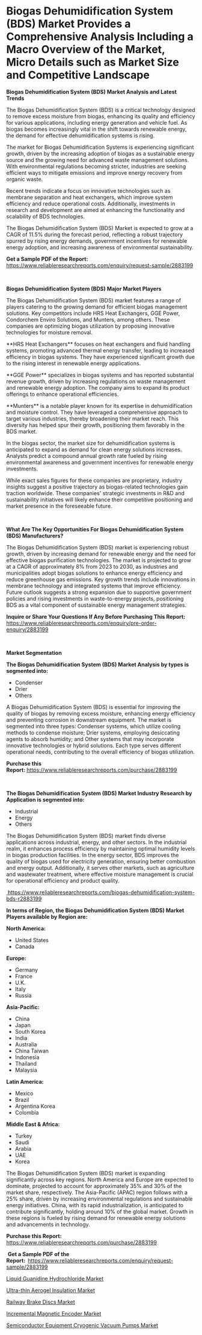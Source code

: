 <p><h1>Biogas Dehumidification System (BDS) Market Provides a Comprehensive Analysis Including a Macro Overview of the Market, Micro Details such as Market Size and Competitive Landscape</h1></p><p><strong>Biogas Dehumidification System (BDS) Market Analysis and Latest Trends</strong></p>
<p><p>The Biogas Dehumidification System (BDS) is a critical technology designed to remove excess moisture from biogas, enhancing its quality and efficiency for various applications, including energy generation and vehicle fuel. As biogas becomes increasingly vital in the shift towards renewable energy, the demand for effective dehumidification systems is rising.</p><p>The market for Biogas Dehumidification Systems is experiencing significant growth, driven by the increasing adoption of biogas as a sustainable energy source and the growing need for advanced waste management solutions. With environmental regulations becoming stricter, industries are seeking efficient ways to mitigate emissions and improve energy recovery from organic waste.</p><p>Recent trends indicate a focus on innovative technologies such as membrane separation and heat exchangers, which improve system efficiency and reduce operational costs. Additionally, investments in research and development are aimed at enhancing the functionality and scalability of BDS technologies.</p><p>The Biogas Dehumidification System (BDS) Market is expected to grow at a CAGR of 11.5% during the forecast period, reflecting a robust trajectory spurred by rising energy demands, government incentives for renewable energy adoption, and increasing awareness of environmental sustainability.</p></p>
<p><strong>Get a Sample PDF of the Report:&nbsp;</strong> <a href="https://www.reliableresearchreports.com/enquiry/request-sample/2883199?utm_campaign=102&utm_medium=2&utm_source=Github&utm_content=ia&utm_term=13032025&utm_id=biogas-dehumidification-system-bds">https://www.reliableresearchreports.com/enquiry/request-sample/2883199</a></p>
<p>&nbsp;</p>
<p><strong>Biogas Dehumidification System (BDS) Major Market Players</strong></p>
<p><p>The Biogas Dehumidification System (BDS) market features a range of players catering to the growing demand for efficient biogas management solutions. Key competitors include HRS Heat Exchangers, GGE Power, Condorchem Enviro Solutions, and Munters, among others. These companies are optimizing biogas utilization by proposing innovative technologies for moisture removal.</p><p>**HRS Heat Exchangers** focuses on heat exchangers and fluid handling systems, promoting advanced thermal energy transfer, leading to increased efficiency in biogas systems. They have experienced significant growth due to the rising interest in renewable energy applications.</p><p>**GGE Power** specializes in biogas systems and has reported substantial revenue growth, driven by increasing regulations on waste management and renewable energy adoption. The company aims to expand its product offerings to enhance operational efficiencies.</p><p>**Munters** is a notable player known for its expertise in dehumidification and moisture control. They have leveraged a comprehensive approach to target various industries, thereby broadening their market reach. This diversity has helped spur their growth, positioning them favorably in the BDS market.</p><p>In the biogas sector, the market size for dehumidification systems is anticipated to expand as demand for clean energy solutions increases. Analysts predict a compound annual growth rate fueled by rising environmental awareness and government incentives for renewable energy investments. </p><p>While exact sales figures for these companies are proprietary, industry insights suggest a positive trajectory as biogas-related technologies gain traction worldwide. These companies' strategic investments in R&D and sustainability initiatives will likely enhance their competitive positioning and market presence in the foreseeable future.</p></p>
<p>&nbsp;</p>
<p><strong>What Are The Key Opportunities For Biogas Dehumidification System (BDS) Manufacturers?</strong></p>
<p><p>The Biogas Dehumidification System (BDS) market is experiencing robust growth, driven by increasing demand for renewable energy and the need for effective biogas purification technologies. The market is projected to grow at a CAGR of approximately 8% from 2023 to 2030, as industries and municipalities adopt biogas solutions to enhance energy efficiency and reduce greenhouse gas emissions. Key growth trends include innovations in membrane technology and integrated systems that improve efficiency. Future outlook suggests a strong expansion due to supportive government policies and rising investments in waste-to-energy projects, positioning BDS as a vital component of sustainable energy management strategies.</p></p>
<p><strong>Inquire or Share Your Questions If Any Before Purchasing This Report:</strong> <a href="https://www.reliableresearchreports.com/enquiry/pre-order-enquiry/2883199?utm_campaign=102&utm_medium=2&utm_source=Github&utm_content=ia&utm_term=13032025&utm_id=biogas-dehumidification-system-bds">https://www.reliableresearchreports.com/enquiry/pre-order-enquiry/2883199</a></p>
<p>&nbsp;</p>
<p><strong>Market Segmentation</strong></p>
<p><strong>The Biogas Dehumidification System (BDS) Market Analysis by types is segmented into:</strong></p>
<p><ul><li>Condenser</li><li>Drier</li><li>Others</li></ul></p>
<p><p>A Biogas Dehumidification System (BDS) is essential for improving the quality of biogas by removing excess moisture, enhancing energy efficiency and preventing corrosion in downstream equipment. The market is segmented into three types: Condenser systems, which utilize cooling methods to condense moisture; Drier systems, employing desiccating agents to absorb humidity; and Other systems that may incorporate innovative technologies or hybrid solutions. Each type serves different operational needs, contributing to the overall efficiency of biogas utilization.</p></p>
<p><strong>Purchase this Report:&nbsp;</strong><a href="https://www.reliableresearchreports.com/purchase/2883199?utm_campaign=102&utm_medium=2&utm_source=Github&utm_content=ia&utm_term=13032025&utm_id=biogas-dehumidification-system-bds">https://www.reliableresearchreports.com/purchase/2883199</a></p>
<p>&nbsp;</p>
<p><strong>The Biogas Dehumidification System (BDS) Market Industry Research by Application is segmented into:</strong></p>
<p><ul><li>Industrial</li><li>Energy</li><li>Others</li></ul></p>
<p><p>The Biogas Dehumidification System (BDS) market finds diverse applications across industrial, energy, and other sectors. In the industrial realm, it enhances process efficiency by maintaining optimal humidity levels in biogas production facilities. In the energy sector, BDS improves the quality of biogas used for electricity generation, ensuring better combustion and energy output. Additionally, it serves other markets, such as agriculture and wastewater treatment, where effective moisture management is crucial for operational efficiency and product quality.</p></p>
<p><a href="https://www.reliableresearchreports.com/biogas-dehumidification-system-bds-r2883199?utm_campaign=102&utm_medium=2&utm_source=Github&utm_content=ia&utm_term=13032025&utm_id=biogas-dehumidification-system-bds">&nbsp;https://www.reliableresearchreports.com/biogas-dehumidification-system-bds-r2883199</a></p>
<p><strong>In terms of Region, the Biogas Dehumidification System (BDS) Market Players available by Region are:</strong></p>
<p>
    <p> <strong> North America: </strong>
        <ul>
            <li>United States</li>
            <li>Canada</li>
        </ul>
        </p> 
    <p> <strong> Europe: </strong>
        <ul>
            <li>Germany</li>
            <li>France</li>
            <li>U.K.</li>
            <li>Italy</li>
            <li>Russia</li>
        </ul>
        </p> 
    <p> <strong> Asia-Pacific: </strong>
        <ul>
            <li>China</li>
            <li>Japan</li>
            <li>South Korea</li>
            <li>India</li>
            <li>Australia</li>
            <li>China Taiwan</li>
            <li>Indonesia</li>
            <li>Thailand</li>
            <li>Malaysia</li>
        </ul>
        </p> 
    <p> <strong> Latin America: </strong>
        <ul>
            <li>Mexico</li>
            <li>Brazil</li>
            <li>Argentina Korea</li>
            <li>Colombia</li>
        </ul>
        </p> 
    <p> <strong> Middle East & Africa: </strong>
        <ul>
            <li>Turkey</li>
            <li>Saudi</li>
            <li>Arabia</li>
            <li>UAE</li>
            <li>Korea</li>
        </ul>
    </p>
    </p>
<p><p>The Biogas Dehumidification System (BDS) market is expanding significantly across key regions. North America and Europe are expected to dominate, projected to account for approximately 35% and 30% of the market share, respectively. The Asia-Pacific (APAC) region follows with a 25% share, driven by increasing environmental regulations and sustainable energy initiatives. China, with its rapid industrialization, is anticipated to contribute significantly, holding around 10% of the global market. Growth in these regions is fueled by rising demand for renewable energy solutions and advancements in technology.</p></p>
<p><strong>Purchase this Report: </strong><a href="https://www.reliableresearchreports.com/purchase/2883199?utm_campaign=102&utm_medium=2&utm_source=Github&utm_content=ia&utm_term=13032025&utm_id=biogas-dehumidification-system-bds">https://www.reliableresearchreports.com/purchase/2883199</a></p>
<p>&nbsp;<strong>Get a Sample PDF of the Report:&nbsp;&nbsp;</strong><a href="https://www.reliableresearchreports.com/enquiry/request-sample/2883199?utm_campaign=102&utm_medium=2&utm_source=Github&utm_content=ia&utm_term=13032025&utm_id=biogas-dehumidification-system-bds">https://www.reliableresearchreports.com/enquiry/request-sample/2883199</a></p>
<p><strong></strong></p>
<p><p><a href="https://github.com/sefathlehki/Market-Research-Report-List-1/blob/main/liquid-guanidine-hydrochloride-market.md?utm_campaign=102&utm_medium=2&utm_source=Github&utm_content=ia&utm_term=13032025&utm_id=biogas-dehumidification-system-bds">Liquid Guanidine Hydrochloride Market</a></p><p><a href="https://github.com/ubavicachida/Market-Research-Report-List-1/blob/main/ultra-thin-aerogel-insulation-market.md?utm_campaign=102&utm_medium=2&utm_source=Github&utm_content=ia&utm_term=13032025&utm_id=biogas-dehumidification-system-bds">Ultra-thin Aerogel Insulation Market</a></p><p><a href="https://github.com/vaduzunny/Market-Research-Report-List-1/blob/main/railway-brake-discs-market.md?utm_campaign=102&utm_medium=2&utm_source=Github&utm_content=ia&utm_term=13032025&utm_id=biogas-dehumidification-system-bds">Railway Brake Discs Market</a></p><p><a href="https://github.com/daleogrando/Market-Research-Report-List-1/blob/main/incremental-magnetic-encoder-market.md?utm_campaign=102&utm_medium=2&utm_source=Github&utm_content=ia&utm_term=13032025&utm_id=biogas-dehumidification-system-bds">Incremental Magnetic Encoder Market</a></p><p><a href="https://github.com/dayaanapis5/Market-Research-Report-List-1/blob/main/semiconductor-equipment-cryogenic-vacuum-pumps-market.md?utm_campaign=102&utm_medium=2&utm_source=Github&utm_content=ia&utm_term=13032025&utm_id=biogas-dehumidification-system-bds">Semiconductor Equipment Cryogenic Vacuum Pumps Market</a></p></p>